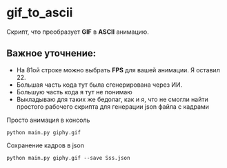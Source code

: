 
# gif_to_ascii
Скрипт, что преобразует **GIF** в **ASCII** анимацию. 
## Важное уточнение:
- На 81ой строке можно выбрать **FPS** для вашей анимации. Я оставил 22.
- Большая часть кода тут была сгенерирована через ИИ. 
- Большую часть кода я тут не понимаю
- Выкладываю для таких же бедолаг, как и я, что не смогли найти простого рабочего скрипта для генерации json файла с кадрами

Просто анимация в консоль
```
python main.py giphy.gif
```

Сохранение кадров в json
```
python main.py giphy.gif --save Sss.json
```
